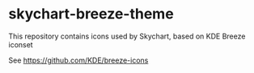 # skychart-breeze-theme
This repository contains icons used by Skychart, based on KDE Breeze iconset

See https://github.com/KDE/breeze-icons
